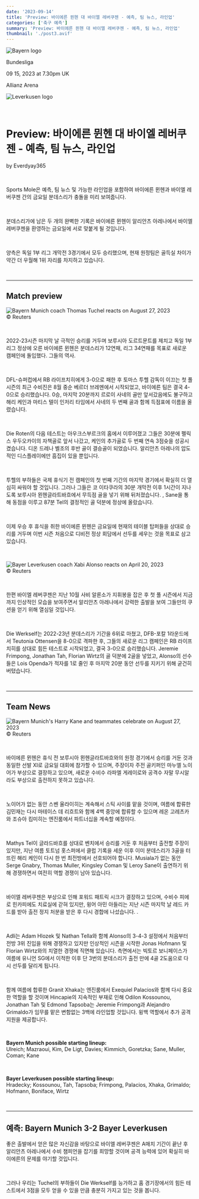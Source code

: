 ```yaml
---
date: '2023-09-14'
title: 'Preview: 바이에른 뮌헨 대 바이엘 레버쿠젠 - 예측, 팀 뉴스, 라인업'
categories: ['축구 예측']
summary: 'Preview: 바이에른 뮌헨 대 바이엘 레버쿠젠 - 예측, 팀 뉴스, 라인업'
thumbnail: './post3.avif'
---
```


![Bayern logo](https://sm.imgix.net/19/06/baylog.png?w=60&h=60&auto=compress,format&fit=clip 'Bayern logo')

Bundesliga

09 15, 2023 at 7.30pm UK

Allianz Arena

![Leverkusen logo](https://sm.imgix.net/19/06/levlog_1.png?w=60&h=60&auto=compress,format&fit=clip 'Leverkusen logo')

<br />

# Preview: 바이에른 뮌헨 대 바이엘 레버쿠젠 - 예측, 팀 뉴스, 라인업

by Everdyay365

<br />

Sports Mole은 예측, 팀 뉴스 및 가능한 라인업을 포함하여 바이에른 뮌헨과 바이엘 레버쿠젠 간의 금요일 분데스리가 충돌을 미리 보여줍니다.

<br />

분데스리가에 남은 두 개의 완벽한 기록은 바이에른 뮌헨이 알리안츠 아레나에서 바이엘 레버쿠젠을 환영하는 금요일에 서로 맞붙게 될 것입니다.

<br />

양측은 독일 1부 리그 개막전 3경기에서 모두 승리했으며, 현재 원정팀은 골득실 차이가 약간 더 우월해 1위 자리를 차지하고 있습니다.

<br />

---

## Match preview

![Bayern Munich coach Thomas Tuchel reacts on August 27, 2023](https://sm.imgix.net/23/35/thomas-tuchel.jpg?w=640&h=480&auto=compress,format&fit=clip 'Bayern Munich coach Thomas Tuchel reacts on August 27, 2023')<br />© Reuters

<br />

2022-23시즌 마지막 날 극적인 승리를 거두며 보루시아 도르트문트를 제치고 독일 1부리그 정상에 오른 바이에른 뮌헨은 분데스리가 12연패, 리그 34연패를 목표로 새로운 캠페인에 돌입했다. 그들의 역사.

<br />

DFL-슈퍼컵에서 RB 라이프치히에게 3-0으로 패한 후 토마스 투헬 감독이 이끄는 첫 풀 시즌의 최근 수비진은 8월 중순 베르더 브레멘에서 시작되었고, 바이에른 팀은 결국 4-0으로 승리했습니다. 0승, 마지막 20분까지 르로이 사네의 골만 앞서갔음에도 불구하고 해리 케인과 마티스 텔이 인저리 타임에서 사네의 두 번째 골과 함께 득점표에 이름을 올렸습니다.

<br />

Die Roten의 다음 테스트는 아우크스부르크의 홈에서 이루어졌고 그들은 30분에 펠릭스 우두오카이의 자책골로 앞서 나갔고, 케인의 추가골로 두 번째 연속 3점슛을 성공시켰습니다. 디온 드레나 벨조의 후반 골이 결승골이 되었습니다. 알리안츠 아레나의 압도적인 디스플레이에만 흠집이 있을 뿐입니다.

<br />

투헬의 부하들은 국제 휴식기 전 캠페인의 첫 번째 기간의 마지막 경기에서 확실히 더 열심히 싸워야 할 것입니다. 그러나 그들은 코 이타쿠라의 30분 개막전 이후 1시간이 지나도록 보루시아 묀헨글라트바흐에서 무득점 골을 넣기 위해 뒤처졌습니다. , Sane을 통해 동점을 이루고 87분 Tel의 결정적인 골 덕분에 정상에 올랐습니다.

<br />

이제 우승 후 휴식을 취한 바이에른 뮌헨은 금요일에 현재의 테이블 탑퍼들을 상대로 승리를 거두며 이번 시즌 처음으로 디비전 정상 회담에서 선두를 세우는 것을 목표로 삼고 있습니다.

<br />

![Bayer Leverkusen coach Xabi Alonso reacts on April 20, 2023](https://sm.imgix.net/23/16/xabi-alonso.jpg?w=640&h=480&auto=compress,format&fit=clip 'Bayer Leverkusen coach Xabi Alonso reacts on April 20, 2023')<br />© Reuters

<br />

한편 바이엘 레버쿠젠은 지난 10월 사비 알론소가 지휘봉을 잡은 후 첫 풀 시즌에서 지금까지 인상적인 모습을 보여주면서 알리안츠 아레나에서 강력한 출발을 보여 그들만의 쿠션을 얻기 위해 열심일 것입니다.

<br />

Die Werkself는 2022-23년 분데스리가 기간을 6위로 마쳤고, DFB-포칼 1라운드에서 Teutonia Ottensen을 8-0으로 격파한 후, 그들의 새로운 리그 캠페인은 RB 라이프치히를 상대로 힘든 테스트로 시작되었고, 결국 3-0으로 승리했습니다. Jeremie Frimpong, Jonathan Tah, Florian Wirtz의 골 덕분에 2골을 넣었고, Alonso의 선수들은 Lois Openda가 적자를 1로 줄인 후 마지막 20분 동안 선두를 지키기 위해 굳건히 버텼습니다.

<br />

---

## Team News

![Bayern Munich's Harry Kane and teammates celebrate on August 27, 2023](https://sm.imgix.net/23/35/bayern-munich.jpg?w=640&h=480&auto=compress,format&fit=clip "Bayern Munich's Harry Kane and teammates celebrate on August 27, 2023")<br />© Reuters

<br />

바이에른 뮌헨은 휴식 전 보루시아 묀헨글라트바흐와의 원정 경기에서 승리를 거둔 것과 동일한 선발 XI로 금요일 대회에 참가할 수 있으며, 주장이자 주전 골키퍼인 마누엘 노이어가 부상으로 결장하고 있으며, 새로운 수비수 라파엘 게레이로와 공격수 자말 무시알라도 부상으로 출전하지 못하고 있습니다.

<br />

노이어가 없는 동안 스벤 울라이히는 계속해서 스틱 사이를 맡을 것이며, 여름에 합류한 김민재는 다시 마테이스 데 리흐트와 함께 4백 중앙에 합류할 수 있으며 레온 고레츠카와 조슈아 킴미히는 엔진룸에서 파트너십을 계속할 예정이다.

<br />

Mathys Tel이 글라드바흐를 상대로 벤치에서 승리를 거둔 후 처음부터 출전할 주장이 있지만, 지난 여름 토트넘 홋스퍼에서 클럽 기록을 세운 이후 이미 분데스리가 3골을 터뜨린 해리 케인이 다시 한 번 최전방에서 선호되어야 합니다. Musiala가 없는 동안 Serge Gnabry, Thomas Muller, Kingsley Coman 및 Leroy Sane이 출연하기 위해 경쟁하면서 여전히 역할 경쟁이 남아 있습니다.

<br />

바이엘 레버쿠젠은 부상으로 인해 포워드 패트릭 시크가 결장하고 있으며, 수비수 피에로 힌카피에도 치료실에 갇혀 있지만, 윙어 아민 아들리는 지난 시즌 마지막 날 레드 카드를 받아 출전 정지 처분을 받은 후 다시 경합에 나섰습니다. .

<br />

Adli는 Adam Hlozek 및 Nathan Tella와 함께 Alonso의 3-4-3 설정에서 처음부터 전방 3위 진입을 위해 경쟁하고 있지만 인상적인 시즌을 시작한 Jonas Hofmann 및 Florian Wirtz와의 치열한 경쟁에 직면해 있습니다. 측면에서는 빅토르 보니페이스가 여름에 유니언 SG에서 이적한 이후 단 3번의 분데스리가 출전 만에 4골 2도움으로 다시 선두를 달리게 됩니다.

<br />

함께 여름에 합류한 Granit Xhaka는 엔진룸에서 Exequiel Palacios와 함께 다시 중요한 역할을 할 것이며 Hincapie의 지속적인 부재로 인해 Odilon Kossounou, Jonathan Tah 및 Edmond Tapsoba는 Jeremie Frimpong과 Alejandro Grimaldo가 임무를 맡은 변함없는 3백에 라인업할 것입니다. 윙백 역할에서 추가 공격 지원을 제공합니다.

<br />

**Bayern Munich possible starting lineup:**  
Ulreich; Mazraoui, Kim, De Ligt, Davies; Kimmich, Goretzka; Sane, Muller, Coman; Kane

<br />

**Bayer Leverkusen possible starting lineup:**  
Hradecky; Kossounou, Tah, Tapsoba; Frimpong, Palacios, Xhaka, Grimaldo; Hofmann, Boniface, Wirtz

<br />

---

## 예측: Bayern Munich 3-2 Bayer Leverkusen

좋은 출발에서 얻은 많은 자신감을 바탕으로 바이엘 레버쿠젠은 A매치 기간이 끝난 후 알리안츠 아레나에서 수비 챔피언을 잡기를 희망할 것이며 공격 능력에 있어 확실히 바이에른의 문제를 야기할 것입니다.

<br />

그러나 우리는 Tuchel의 부하들이 Die Werkself를 능가하고 홈 경기장에서의 힘든 테스트에서 3점을 모두 얻을 수 있을 만큼 충분히 가지고 있는 것을 봅니다.
